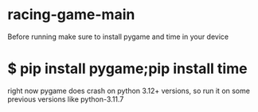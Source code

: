 # racing-game-main
Before running make sure to install pygame and time in your device
 # $ pip install pygame;pip install time
right now pygame does crash on python 3.12+ versions, so run it on some previous versions like python-3.11.7
